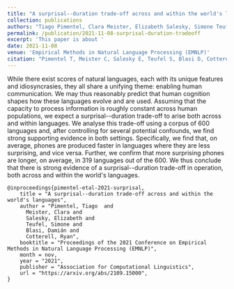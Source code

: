 ```yaml
---
title: "A surprisal--duration trade-off across and within the world's languages"
collection: publications
authors: "Tiago Pimentel, Clara Meister, Elizabeth Salesky, Simone Teufel, Damián Blasi, Ryan Cotterell"
permalink: /publication/2021-11-08-surprisal-duration-tradeoff
excerpt: 'This paper is about '
date: 2021-11-08
venue: 'Empirical Methods in Natural Language Processing (EMNLP)'
citation: "Pimentel T, Meister C, Salesky E, Teufel S, Blasi D, Cotterell R. A surprisal--duration trade-off across and within the world's languages. In: Proceedings of the 2021 Conference on Empirical Methods in Natural Language Processing (EMNLP), 2021 November."
---
```


While there exist scores of natural languages, each with its unique features and idiosyncrasies, they all share a unifying theme: enabling human communication. We may thus reasonably predict that human cognition shapes how these languages evolve and are used. Assuming that the capacity to process information is roughly constant across human populations, we expect a surprisal--duration trade-off to arise both across and within languages. We analyse this trade-off using a corpus of 600 languages and, after controlling for several potential confounds, we find strong supporting evidence in both settings. Specifically, we find that, on average, phones are produced faster in languages where they are less surprising, and vice versa. Further, we confirm that more surprising phones are longer, on average, in 319 languages out of the 600. We thus conclude that there is strong evidence of a surprisal--duration trade-off in operation, both across and within the world's languages.



```
@inproceedings{pimentel-etal-2021-surprisal,
    title = "A surprisal--duration trade-off across and within the world's languages",
    author = "Pimentel, Tiago  and
      Meister, Clara and
      Salesky, Elizabeth and
      Teufel, Simone and
      Blasi, Damián and
      Cotterell, Ryan",
    booktitle = "Proceedings of the 2021 Conference on Empirical Methods in Natural Language Processing (EMNLP)",
    month = nov,
    year = "2021",
    publisher = "Association for Computational Linguistics",
    url = "https://arxiv.org/abs/2109.15000",
}
```